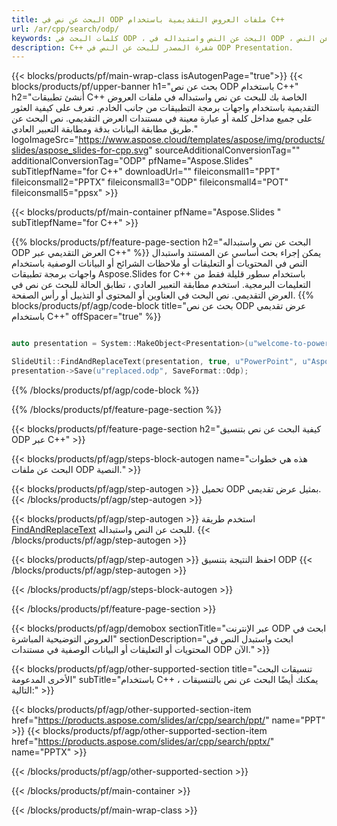 ```yaml
---
title: البحث عن نص في ODP ملفات العروض التقديمية باستخدام C++
url: /ar/cpp/search/odp/
keywords: كلمات البحث في ODP ، البحث عن النص واستبداله في ODP ، البحث عن النص ODP Presentation
description: C++ شفرة المصدر للبحث عن النص في ODP Presentation.
---
```


{{< blocks/products/pf/main-wrap-class isAutogenPage="true">}}
{{< blocks/products/pf/upper-banner h1="بحث عن نص ODP باستخدام C++" h2="أنشئ تطبيقات C++ الخاصة بك للبحث عن نص واستبداله في ملفات العروض التقديمية باستخدام واجهات برمجة التطبيقات من جانب الخادم. تعرف على كيفية العثور على جميع مداخل كلمة أو عبارة معينة في مستندات العرض التقديمي. نص البحث عن طريق مطابقة البيانات بدقة ومطابقة التعبير العادي." logoImageSrc="https://www.aspose.cloud/templates/aspose/img/products/slides/aspose_slides-for-cpp.svg" sourceAdditionalConversionTag="" additionalConversionTag="ODP" pfName="Aspose.Slides" subTitlepfName="for C++" downloadUrl="" fileiconsmall1="PPT" fileiconsmall2="PPTX" fileiconsmall3="ODP" fileiconsmall4="POT" fileiconsmall5="ppsx" >}}

{{< blocks/products/pf/main-container pfName="Aspose.Slides " subTitlepfName="for C++" >}}

{{% blocks/products/pf/feature-page-section  h2="البحث عن نص واستبداله ODP العرض التقديمي عبر C++" %}}
يمكن إجراء بحث أساسي عن المستند واستبدال النص في المحتويات أو التعليقات أو ملاحظات الشرائح أو البيانات الوصفية باستخدام واجهات برمجة تطبيقات Aspose.Slides for C++ باستخدام سطور قليلة فقط من التعليمات البرمجية. استخدم مطابقة التعبير العادي ، تطابق الحالة للبحث عن نص في العرض التقديمي. نص البحث في العناوين أو المحتوى أو التذييل أو رأس الصفحة.
{{% blocks/products/pf/agp/code-block title="بحث عن نص ODP عرض تقديمي باستخدام C++" offSpacer="true" %}}

```cpp

auto presentation = System::MakeObject<Presentation>(u"welcome-to-powerpoint.odp");

SlideUtil::FindAndReplaceText(presentation, true, u"PowerPoint", u"Aspose.Slides", nullptr);
presentation->Save(u"replaced.odp", SaveFormat::Odp);	
```

{{% /blocks/products/pf/agp/code-block %}}

{{% /blocks/products/pf/feature-page-section %}}

{{< blocks/products/pf/feature-page-section  h2="كيفية البحث عن نص بتنسيق ODP عبر C++" >}}

{{< blocks/products/pf/agp/steps-block-autogen name="هذه هي خطوات البحث عن ملفات ODP النصية." >}}

{{< blocks/products/pf/agp/step-autogen >}}
تحميل ODP بمثيل عرض تقديمي.
{{< /blocks/products/pf/agp/step-autogen >}}

{{< blocks/products/pf/agp/step-autogen >}}
استخدم طريقة [FindAndReplaceText](https://reference.aspose.com/slides/cpp/aspose.slides.util/slideutil/findandreplacetext/) للبحث عن النص واستبداله.
{{< /blocks/products/pf/agp/step-autogen >}}

{{< blocks/products/pf/agp/step-autogen >}}
احفظ النتيجة بتنسيق ODP
{{< /blocks/products/pf/agp/step-autogen >}}

{{< /blocks/products/pf/agp/steps-block-autogen >}}

{{< /blocks/products/pf/feature-page-section >}}

{{< blocks/products/pf/agp/demobox sectionTitle="عبر الإنترنت ODP ابحث في العروض التوضيحية المباشرة" sectionDescription="ابحث واستبدل النص في المحتويات أو التعليقات أو البيانات الوصفية في مستندات ODP الآن." >}}

{{< blocks/products/pf/agp/other-supported-section title="تنسيقات البحث الأخرى المدعومة" subTitle="باستخدام C++ ، يمكنك أيضًا البحث عن نص بالتنسيقات التالية:" >}}

{{< blocks/products/pf/agp/other-supported-section-item href="https://products.aspose.com/slides/ar/cpp/search/ppt/" name="PPT" >}}
{{< blocks/products/pf/agp/other-supported-section-item href="https://products.aspose.com/slides/ar/cpp/search/pptx/" name="PPTX" >}}


{{< /blocks/products/pf/agp/other-supported-section >}}

{{< /blocks/products/pf/main-container >}}
    
{{< /blocks/products/pf/main-wrap-class >}}
